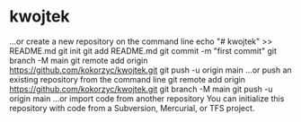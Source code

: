 # kwojtek

…or create a new repository on the command line
echo "# kwojtek" >> README.md
git init
git add README.md
git commit -m "first commit"
git branch -M main
git remote add origin https://github.com/kokorzyc/kwojtek.git
git push -u origin main
…or push an existing repository from the command line
git remote add origin https://github.com/kokorzyc/kwojtek.git
git branch -M main
git push -u origin main
…or import code from another repository
You can initialize this repository with code from a Subversion, Mercurial, or TFS project.
